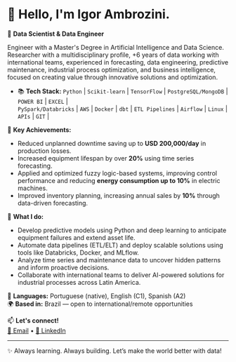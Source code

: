 # 👋 Hello, I'm Igor Ambrozini.

🎯 **Data Scientist & Data Engineer**

Engineer with a Master's Degree in Artificial Intelligence and Data Science. Researcher with a multidisciplinary profile, +6 years of data working with international teams, experienced in forecasting, data engineering, predictive maintenance, industrial process optimization, and business intelligence, focused on creating value through innovative solutions and optimization.

- 📚 **Tech Stack:**
`Python` | `Scikit-learn` | `TensorFlow` | `PostgreSQL/MongoDB` |  `POWER BI` | `EXCEL` |  
`PySpark/Databricks` | `AWS` | `Docker` | `dbt` | `ETL Pipelines` | ``Airflow`` | `Linux` | `APIs` |  `GIT` |


🚀 **Key Achievements:**
- Reduced unplanned downtime saving up to **USD 200,000/day** in production losses.
- Increased equipment lifespan by over **20%** using time series forecasting.
- Applied and optimized fuzzy logic-based systems, improving control performance and reducing **energy consumption up to 10%** in electric machines.
- Improved inventory planning, increasing annual sales by **10%** through data-driven forecasting.

🔧 **What I do:**
- Develop predictive models using Python and deep learning to anticipate equipment failures and extend asset life.
- Automate data pipelines (ETL/ELT) and deploy scalable solutions using tools like Databricks, Docker, and MLflow.
- Analyze time series and maintenance data to uncover hidden patterns and inform proactive decisions.
- Collaborate with international teams to deliver AI-powered solutions for industrial processes across Latin America.

💬 **Languages:** Portuguese (native), English (C1), Spanish (A2)  
🌍 **Based in:** Brazil — open to international/remote opportunities

📫 **Let's connect!**  
[📧 Email](mailto:igorwebd@gmail.com) • [💼 LinkedIn](https://www.linkedin.com/in/igor-ambrozini)

---

✨ Always learning. Always building. Let’s make the world better with data!
